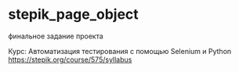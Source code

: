 # stepik_page_object
финальное задание проекта

Курс: Автоматизация тестирования с помощью Selenium и Python https://stepik.org/course/575/syllabus
